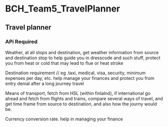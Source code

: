 # BCH_Team5_TravelPlanner
## Travel planner


### APi Required

Weather, at all stops and destination, get weather information from source and destination stop to help guide you in dresscode and such stuff, protect you from heat or cold that may lead to flue or heat stroke

Destination requirement  // eg .taxi, medical, visa, security, minimum expenses per day, etc. help manage your finances and protect you from entry denial after a long journey travel

Means of transport, fetch from HSL (within finlalnd), if international go ahead and fetch from flights and trains, compare several ways of travel, and get time frame from source to destination, and also how the journy would be.

Currency conversion rate. help in managing your finance

